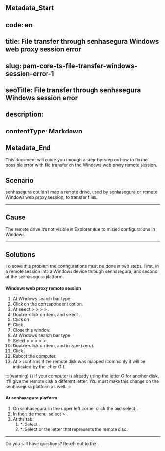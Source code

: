 ## Metadata_Start 
## code: en
## title: File transfer through senhasegura Windows web proxy session error 
## slug: pam-core-ts-file-transfer-windows-session-error-1 
## seoTitle: File transfer through senhasegura Windows session error 
## description:  
## contentType: Markdown 
## Metadata_End
This document will guide you through a step-by-step on how to fix the possible error with file transfer on the Windows web proxy remote session.

## Scenario
senhasegura couldn’t map a remote drive, used by senhasegura on remote Windows web proxy session, to transfer files.

***
## Cause
The remote drive it’s not visible in Explorer due to misled configurations in Windows.

***
## Solutions
To solve this problem the configurations must be done in two steps. First, in a remote session into a Windows device through senhasegura, and second at the senhasegura platform.

#### Windows web proxy remote session

1. At Windows search bar type: .
2. Click on the correspondent option.
3. At  select  >  >  >  > .
4. Double-click on  item, and select .
5. Click on .
6. Click .
7. Close this window.
8. At Windows search bar type: 
9. Select  >  >  >  >  > .
10. Double-click  on  item, and in  type  (zero). 
1. Click .
2. Reboot the computer.
3. At  >  confirms if the remote disk was mapped (commonly it will be indicated by the letter G:).

:::(warning) ()
If your computer is already using the letter G for another disk, it’ll give the remote disk a different letter. You must make this change on the senhasegura platform as well.
:::

#### At senhasegura platform

1. On senhasegura, in the upper left corner click the  and select .
2. In the side menu, select  > . 
3. At the  tab:
    1. *: Select .
    2. *: Select  or the letter that represents the remote disc.

***
Do you still have questions? Reach out to the .
